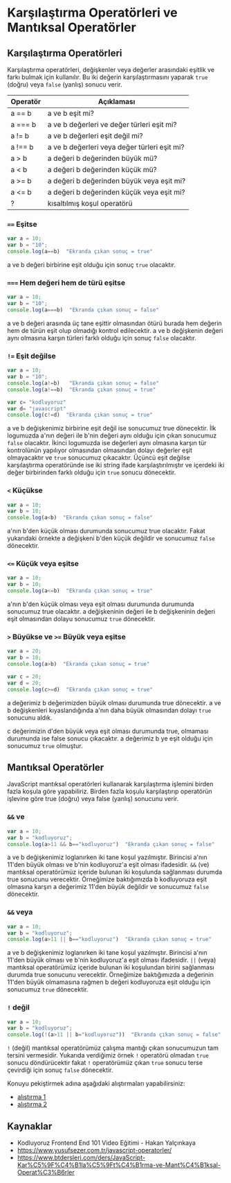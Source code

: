 # Karşılaştırma Operatörleri ve Mantıksal Operatörler

## Karşılaştırma Operatörleri 
Karşılaştırma operatörleri, değişkenler veya değerler arasındaki eşitlik ve farkı bulmak için kullanılır. Bu iki değerin karşılaştırmasını yaparak `true` (doğru) veya `false` (yanlış) sonucu verir.

Operatör | Açıklaması
-- | --
a == b  | a ve b eşit mi?
a === b | a ve b değerleri ve değer türleri eşit mi?
a != b  | a ve b değerleri eşit değil mi?
a !== b | a ve b değerleri veya değer türleri eşit mi?
a > b   | a değeri b değerinden büyük mü?
a < b   | a değeri b değerinden küçük mü?
a >= b  | a değeri b değerinden büyük veya eşit mi?
a <= b  | a değeri b değerinden küçük veya eşit mi?
?       | kısaltılmış koşul operatörü

### `==` Eşitse
```javascript
var a = 10;
var b = "10";
console.log(a==b)  "Ekranda çıkan sonuç = true"
```
a ve b değeri birbirine eşit olduğu için sonuç `true` olacaktır.

### `===` Hem değeri hem de türü eşitse
```javascript
var a = 10;
var b = "10";
console.log(a===b)  "Ekranda çıkan sonuç = false"
```
a ve b değeri arasında üç tane eşittir olmasından ötürü burada hem değerin hem de türün eşit olup olmadığı kontrol edilecektir. a ve b değişkenin değeri aynı olmasına karşın türleri farklı olduğu için sonuç `false` olacaktır.

###  `!=` Eşit değilse
```javascript
var a = 10;
var b = "10";
console.log(a!=b)   "Ekranda çıkan sonuç = false"
console.log(a!==b)  "Ekranda çıkan sonuç = true"

var c= "kodluyoruz"
var d= "javascript"
console.log(c!=d)  "Ekranda çıkan sonuç = true"
```
a ve b değişkenimiz birbirine eşit değil ise sonucumuz true dönecektir. İlk logumuzda a'nın değeri ile b'nin değeri aynı olduğu için çıkan sonucumuz `false` olacaktır. İkinci logumuzda ise değerleri aynı olmasına karşın tür kontrolünün yapılıyor olmasından olmasından dolayı değerler eşit olmayacaktır ve `true` sonucumuz çıkacaktır. Üçüncü eşit değilse karşılaştırma operatöründe ise iki string ifade karşılaştırılmıştır ve içerdeki iki değer birbirinden farklı olduğu için `true` sonucu dönecektir.

### `<` Küçükse
```javascript
var a = 10;
var b = 10;
console.log(a<b)  "Ekranda çıkan sonuç = false"
```

a'nın b'den küçük olması durumunda sonucumuz true olacaktır. Fakat yukarıdaki örnekte a değişkeni b'den küçük değildir ve sonucumuz `false` dönecektir.

###  `<=` Küçük veya eşitse
```javascript
var a = 10;
var b = 10;
console.log(a<=b)  "Ekranda çıkan sonuç = true"
```

a'nın b'den küçük olması veya eşit olması durumunda durumunda sonucumuz true olacaktır. a değişkeninin değeri ile b değişkeninin değeri eşit olmasından dolayu sonucumuz `true` dönecektir.

### `>` Büyükse ve `>=` Büyük veya eşitse
```javascript
var a = 20;
var b = 10;
console.log(a>b)  "Ekranda çıkan sonuç = true"

var c = 20;
var d = 20;
console.log(c>=d)  "Ekranda çıkan sonuç = true"
```

a değerimiz b değerimizden büyük olması durumunda true dönecektir. a ve b değişkenleri kıyaslandığında a'nın daha büyük olmasından dolayı `true` sonucunu aldık.

c değerimizin d'den büyük veya eşit olması durumunda true, olmaması durumunda ise false sonucu çıkacaktır. a değerimiz b ye eşit olduğu için sonucumuz `true` olmuştur. 

## Mantıksal Operatörler
JavaScript mantıksal operatörleri kullanarak karşılaştırma işlemini birden fazla koşula göre yapabiliriz. Birden fazla koşulu karşılaştırıp operatörün işlevine göre true (doğru) veya false (yanlış) sonucunu verir. 

### `&&` ve 
```javascript
var a = 10;
var b = "kodluyoruz";
console.log(a>11 && b=="kodluyoruz")  "Ekranda çıkan sonuç = false"
```

a ve b değişkenimiz loglanırken iki tane koşul yazılmıştır. Birincisi a'nın 11'den büyük olması ve b'nin kodluyoruz'a eşit olması ifadesidir. `&&` (ve) mantıksal operatörümüz içeride bulunan iki koşulunda sağlanması durumda true sonucunu verecektir. Örneğimize baktığımızda b kodluyoruza eşit olmasına karşın a değerimiz 11'den büyük değildir ve sonucumuz `false` dönecektir.

### `&&` veya
```javascript
var a = 10;
var b = "kodluyoruz";
console.log(a>11 || b=="kodluyoruz")  "Ekranda çıkan sonuç = true"
```
a ve b değişkenimiz loglanırken iki tane koşul yazılmıştır. Birincisi a'nın 11'den büyük olması ve b'nin kodluyoruz'a eşit olması ifadesidir. `||` (veya) mantıksal operatörümüz içeride bulunan iki koşulundan birini sağlanması durumda true sonucunu verecektir. Örneğimize baktığımızda a değerinin 11'den büyük olmamasına rağmen b değeri kodluyoruza eşit olduğu için sonucumuz `true` dönecektir.

### `!` değil
```javascript
var a = 10;
var b = "kodluyoruz";
console.log(!(a>11 || b="kodluyoruz"))  "Ekranda çıkan sonuç = false"
```

`!` (değil) mantıksal operatörümüz çalışma mantığı çıkan sonucumuzun tam tersini vermesidir. Yukarıda verdiğimiz örnek `!` operatörü olmadan `true` sonucu döndürücektir fakat `!` operatörümüz çıkan `true` sonucu terse çevirdiği için sonuç `false` dönecektir.

Konuyu pekiştirmek adına aşağıdaki alıştırmaları yapabilirsiniz:

- [alıştırma 1](https://codepen.io/b-ra-irin/pen/bGwjgJd?editors=0011)
- [alıştırma 2](https://codepen.io/b-ra-irin/pen/YzGjLVb?editors=0010) 

## Kaynaklar
- Kodluyoruz Frontend End 101 Video Eğitimi - Hakan Yalçınkaya
- https://www.yusufsezer.com.tr/javascript-operatorler/
- https://www.btdersleri.com/ders/JavaScript-Kar%C5%9F%C4%B1la%C5%9Ft%C4%B1rma-ve-Mant%C4%B1ksal-Operat%C3%B6rler
